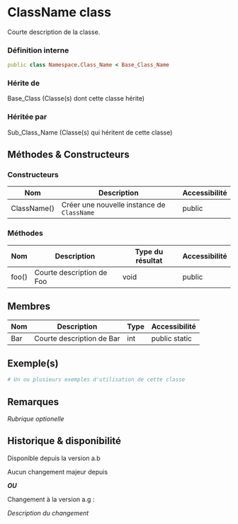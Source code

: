 # ClassName class

Courte description de la classe.

### Définition interne

```ruby
public class Namespace.Class_Name < Base_Class_Name
```

### Hérite de

Base_Class (Classe(s) dont cette classe hérite)

### Héritée par

Sub_Class_Name (Classe(s) qui héritent de cette classe)

## Méthodes & Constructeurs

### Constructeurs

| Nom         | Description                                | Accessibilité |
| ----------- | ------------------------------------------ | ------------- |
| ClassName() | Créer une nouvelle instance de `ClassName` | public        |

### Méthodes

| Nom   | Description               | Type du résultat | Accessibilité |
| ----- | ------------------------- | ---------------- | ------------- |
| foo() | Courte description de Foo | void             | public        |

## Membres

| Nom | Description               | Type | Accessibilité |
| --- | ------------------------- | ---- | ------------- |
| Bar | Courte description de Bar | int  | public static |

## Exemple(s)

```ruby
# Un ou plusieurs exemples d'utilisation de cette classe
```

## Remarques

*Rubrique optionelle*

## Historique & disponibilité

Disponible depuis la version a.b

Aucun changement majeur depuis

***OU***

Changement à la version a.g :

*Description du changement*
